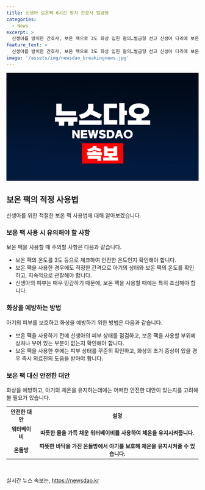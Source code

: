 ```yaml
---
title: 신생아 보온팩 6시간 방치 간호사 벌금형
categories:
  - News
excerpt: >
  신생아를 방치한 간호사, 보온 팩으로 3도 화상 입힌 혐의…벌금형 선고 신생아 다리에 보온 팩을 6시간 방치해 화상 입힌 간호사 A씨에게 벌금 200만원이 선고됐다. 사고 발생 당시 신생아의 체온 유지를 위해 관행적으로 사용된 팩이 부작용을 초래했다는 것으로 밝혀졌으며, 재판부는 피고인의 게을린 태도를 지적했지만, 전력 없는 점 등을 고려해 벌금형을 선고했다.
feature_text: >
  신생아를 방치한 간호사, 보온 팩으로 3도 화상 입힌 혐의…벌금형 선고 신생아 다리에 보온 팩을 6시간 방치해 화상 입힌 간호사 A씨에게 벌금 200만원이 선고됐다. 사고 발생 당시 신생아의 체온 유지를 위해 관행적으로 사용된 팩이 부작용을 초래했다는 것으로 밝혀졌으며, 재판부는 피고인의 게을린 태도를 지적했지만, 전력 없는 점 등을 고려해 벌금형을 선고했다.
image: '/assets/img/newsdao_breakingnews.jpg'
---
```


<p><img src="/assets/img/newsdao_breakingnews.jpg" alt="implanttips 속보" /></p>

<h2 data-ke-size="size26">보온 팩의 적정 사용법</h2>

<p data-ke-size="size16">신생아를 위한 적절한 보온 팩 사용법에 대해 알아보겠습니다.</p>

<h3>보온 팩 사용 시 유의해야 할 사항</h3>

<p data-ke-size="size16">보온 팩을 사용할 때 주의할 사항은 다음과 같습니다.</p>

<ul>
  <li>보온 팩의 온도를 3도 등으로 체크하여 안전한 온도인지 확인해야 합니다.</li>
  <li>보온 팩을 사용한 경우에도 적정한 간격으로 아기의 상태와 보온 팩의 온도를 확인하고, 지속적으로 관찰해야 합니다.</li>
  <li>신생아의 피부는 매우 민감하기 때문에, 보온 팩을 사용할 때에는 특히 조심해야 합니다.</li>
</ul>

<h3>화상을 예방하는 방법</h3>

<p data-ke-size="size16">아기의 피부를 보호하고 화상을 예방하기 위한 방법은 다음과 같습니다.</p>

<ul>
  <li>보온 팩을 사용하기 전에 신생아의 피부 상태를 점검하고, 보온 팩을 사용할 부위에 상처나 부어 있는 부분이 없는지 확인해야 합니다.</li>
  <li>보온 팩을 사용한 후에는 피부 상태를 꾸준히 확인하고, 화상의 초기 증상이 있을 경우 즉시 의료진의 도움을 받아야 합니다.</li>
</ul>

<h3>보온 팩 대신 안전한 대안</h3>

<p data-ke-size="size16">화상을 예방하고, 아기의 체온을 유지하는데에는 어떠한 안전한 대안이 있는지를 고려해 볼 필요가 있습니다.</p>

<table>
  <tr>
    <td style="text-align: center; height: 17px;"><b>안전한 대안</b></td>
    <td style="text-align: center; height: 17px;"><b>설명</b></td>
  </tr>
  <tr>
    <td style="text-align: center; height: 17px;"><b>워터베이비</b></td>
    <td style="text-align: center; height: 17px;"><b>따뜻한 물을 가득 채운 워터베이비를 사용하여 체온을 유지시켜줍니다.</b></td>
  </tr>
  <tr>
    <td style="text-align: center; height: 17px;"><b>온돌방</b></td>
    <td style="text-align: center; height: 17px;"><b>따뜻한 바닥을 가진 온돌방에서 아기를 보호해 체온을 유지시켜줄 수 있습니다.</b></td>
  </tr>
</table>

<p data-ke-size="size16">&nbsp;</p>
실시간 뉴스 속보는, <a href="https://newsdao.kr" rel="dofollow">https://newsdao.kr</a>


